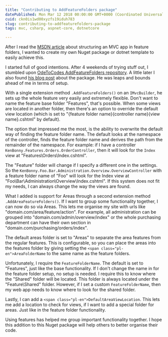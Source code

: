 ```yaml
---
title: "Contributing to AddFeatureFolders package"
datePublished: Mon Mar 12 2018 00:00:00 GMT+0000 (Coordinated Universal Time)
cuid: ckn0is1wd00xyzfs19iduh783
slug: contributing-to-addfeaturefolders-package
tags: mvc, csharp, aspnet-core, dotnetcore

---
```



After I read the [MSDN article](https://msdn.microsoft.com/en-us/magazine/mt763233.aspx) about structuring an MVC app in feature folders, I wanted to create my own Nuget package or dotnet template to easily achieve this.

I started full of good intentions. After 4 weekends of trying stuff out, I stumbled upon [OdeToCodes AddFeatureFolders repository](https://github.com/OdeToCode/AddFeatureFolders). A little later I also found [his blog post](https://odetocode.com/blogs/scott/archive/2016/11/29/addfeaturefolders-and-usenodemodules-on-nuget-for-asp-net-core.aspx) about the package. He was leaps and bounds ahead of me in terms of setup.

With a single extension method `.AddFeatureFolders()` on an `IMvcBuilder`, he sets up the whole feature very easily and extremely flexible. Don't want to name the feature base folder "Features", that's possible. When some views are located in another folder, then there's an option to override the default view location (which is set to "{feature folder name}{controller name}{view name}.cshtml" by default).

The option that impressed me the most, is the ability to overwrite the default way of finding the feature folder name. The default looks at the namespace of the controller, finds the feature folder name and derives the path from the remainder of the namespace. For example: if I have a controller `KenBonny.Features.Orders.OrderController`, then it will look for the `Index` view at "Features\\Orders\\Index.cshtml".

The "Feature" folder will change if I specify a different one in the settings. So the `KenBonny.Foo.Bar.Administration.Overview.OverviewController` with a feature folder name of "Foo" will look for the Index view at "Foo\\Bar\\Administration\\Overview\\Index.cshtml". If this system does not fit my needs, I can always change the way the views are found.

What I added is support for Areas through a second extension method `.AddAreaFeatureFolders()`. If I want to group some functionality together, I can now do so via Areas. This lets me organise my site with urls like "domain.com/area/feature/action". For example, all administration can be grouped into "domain.com/admin/overview/index" or the whole purchasing department can have their own section in "domain.com/purchasing/orders/index".

The default areas folder is set to "Areas" to separate the area features from the regular features. This is configurable, so you can place the areas into the features folder by giving setting the `<span class="pl-en">AreaFolderName` to the same name as the feature folders.

Unfortunately, I require the `FeatureFolderName`. The default is set to "Features", just like the base functionality. If I don't change the name in for the feature folder setup, no setup is needed. I require this to know where the "Shared" folder will be located. This folder is always located under the "Feature\\Shared" folder. However, if I set a custom `FeatureFolderName`, then my web app needs to know where to look for the shared folder.

Lastly, I can add a `<span class="pl-en">DefaultAreaViewLocation`. This lets me add a location to check for views, if I want to add a special folder for areas. Just like in the feature folder functionality.

Using features has helped me group important functionality together. I hope this addition to this Nuget package will help others to better organise their code.
